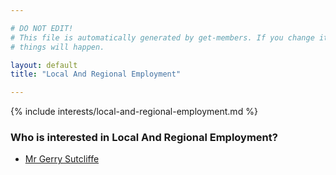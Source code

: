 ```yaml
---

# DO NOT EDIT!
# This file is automatically generated by get-members. If you change it, bad
# things will happen.

layout: default
title: "Local And Regional Employment"

---
```


{% include interests/local-and-regional-employment.md %}

### Who is interested in Local And Regional Employment?


* [Mr Gerry Sutcliffe](../members/mr-gerry-sutcliffe.html)
